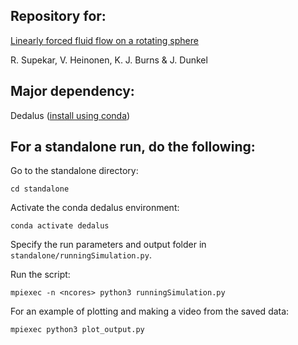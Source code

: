 ## Repository for:

[Linearly forced fluid flow on a rotating sphere](https://www.cambridge.org/core/journals/journal-of-fluid-mechanics/article/linearly-forced-fluid-flow-on-a-rotating-sphere/1D39336D18A0F7BDEB56E6C082E6F376)

R. Supekar, V. Heinonen, K. J. Burns & J. Dunkel 

## Major dependency: 

Dedalus ([install using conda](https://dedalus-project.readthedocs.io/en/latest/pages/installation.html#conda-installation-recommended))

## For a standalone run, do the following:

Go to the standalone directory:

```
cd standalone
```

Activate the conda dedalus environment: 

`conda activate dedalus`

Specify the run parameters and output folder in `standalone/runningSimulation.py`. 

Run the script:

`mpiexec -n <ncores> python3 runningSimulation.py`

For an example of plotting and making a video from the saved data:

`mpiexec python3 plot_output.py`
